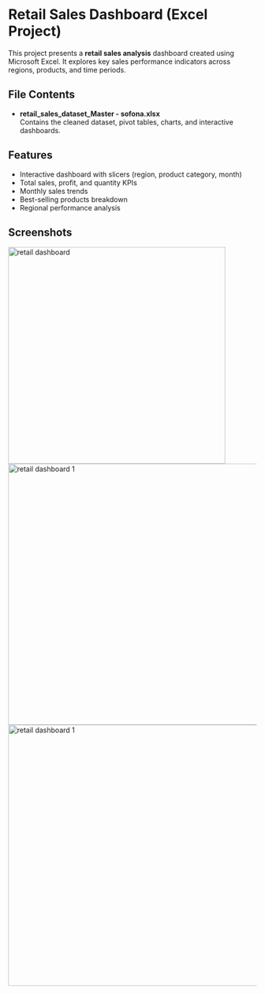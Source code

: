 # Retail Sales Dashboard (Excel Project)

This project presents a **retail sales analysis** dashboard created using Microsoft Excel. It explores key sales performance indicators across regions, products, and time periods.

## File Contents

- **retail_sales_dataset_Master - sofona.xlsx**  
  Contains the cleaned dataset, pivot tables, charts, and interactive dashboards.

## Features

- Interactive dashboard with slicers (region, product category, month)
- Total sales, profit, and quantity KPIs
- Monthly sales trends
- Best-selling products breakdown
- Regional performance analysis

## Screenshots 


<img width="440" alt="retail dashboard" src="https://github.com/user-attachments/assets/ff04b57c-05fc-4f04-8403-592e81a76418" />



<img width="530" alt="retail dashboard 1" src="https://github.com/user-attachments/assets/8b8fb3fc-36e5-417c-a8a8-65e47d4ea31d" />



<img width="530" alt="retail dashboard 1" src="https://github.com/user-attachments/assets/d8d21053-6ec1-4389-997d-9a3ac3f1f7e0" />
